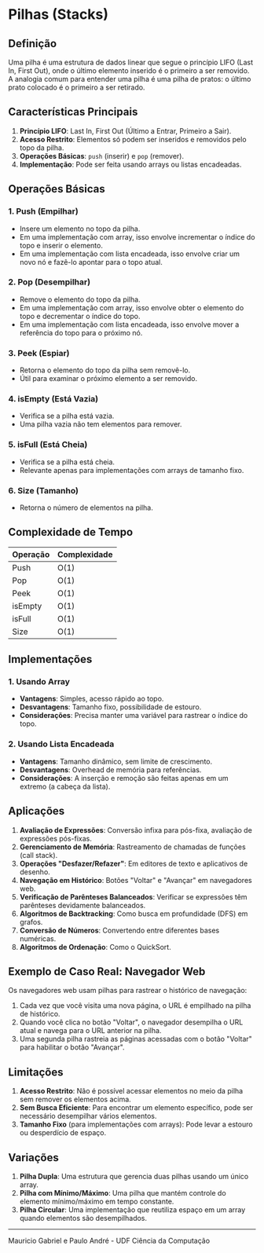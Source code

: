 # Pilhas (Stacks)

## Definição

Uma pilha é uma estrutura de dados linear que segue o princípio LIFO (Last In, First Out), onde o último elemento inserido é o primeiro a ser removido. A analogia comum para entender uma pilha é uma pilha de pratos: o último prato colocado é o primeiro a ser retirado.

## Características Principais

1. **Princípio LIFO**: Last In, First Out (Último a Entrar, Primeiro a Sair).
2. **Acesso Restrito**: Elementos só podem ser inseridos e removidos pelo topo da pilha.
3. **Operações Básicas**: `push` (inserir) e `pop` (remover).
4. **Implementação**: Pode ser feita usando arrays ou listas encadeadas.

## Operações Básicas

### 1. Push (Empilhar)
- Insere um elemento no topo da pilha.
- Em uma implementação com array, isso envolve incrementar o índice do topo e inserir o elemento.
- Em uma implementação com lista encadeada, isso envolve criar um novo nó e fazê-lo apontar para o topo atual.

### 2. Pop (Desempilhar)
- Remove o elemento do topo da pilha.
- Em uma implementação com array, isso envolve obter o elemento do topo e decrementar o índice do topo.
- Em uma implementação com lista encadeada, isso envolve mover a referência do topo para o próximo nó.

### 3. Peek (Espiar)
- Retorna o elemento do topo da pilha sem removê-lo.
- Útil para examinar o próximo elemento a ser removido.

### 4. isEmpty (Está Vazia)
- Verifica se a pilha está vazia.
- Uma pilha vazia não tem elementos para remover.

### 5. isFull (Está Cheia)
- Verifica se a pilha está cheia.
- Relevante apenas para implementações com arrays de tamanho fixo.

### 6. Size (Tamanho)
- Retorna o número de elementos na pilha.

## Complexidade de Tempo

| Operação | Complexidade |
|----------|--------------|
| Push     | O(1)         |
| Pop      | O(1)         |
| Peek     | O(1)         |
| isEmpty  | O(1)         |
| isFull   | O(1)         |
| Size     | O(1)         |

## Implementações

### 1. Usando Array
- **Vantagens**: Simples, acesso rápido ao topo.
- **Desvantagens**: Tamanho fixo, possibilidade de estouro.
- **Considerações**: Precisa manter uma variável para rastrear o índice do topo.

### 2. Usando Lista Encadeada
- **Vantagens**: Tamanho dinâmico, sem limite de crescimento.
- **Desvantagens**: Overhead de memória para referências.
- **Considerações**: A inserção e remoção são feitas apenas em um extremo (a cabeça da lista).

## Aplicações

1. **Avaliação de Expressões**: Conversão infixa para pós-fixa, avaliação de expressões pós-fixas.
2. **Gerenciamento de Memória**: Rastreamento de chamadas de funções (call stack).
3. **Operações "Desfazer/Refazer"**: Em editores de texto e aplicativos de desenho.
4. **Navegação em Histórico**: Botões "Voltar" e "Avançar" em navegadores web.
5. **Verificação de Parênteses Balanceados**: Verificar se expressões têm parênteses devidamente balanceados.
6. **Algoritmos de Backtracking**: Como busca em profundidade (DFS) em grafos.
7. **Conversão de Números**: Convertendo entre diferentes bases numéricas.
8. **Algoritmos de Ordenação**: Como o QuickSort.

## Exemplo de Caso Real: Navegador Web

Os navegadores web usam pilhas para rastrear o histórico de navegação:

1. Cada vez que você visita uma nova página, o URL é empilhado na pilha de histórico.
2. Quando você clica no botão "Voltar", o navegador desempilha o URL atual e navega para o URL anterior na pilha.
3. Uma segunda pilha rastreia as páginas acessadas com o botão "Voltar" para habilitar o botão "Avançar".

## Limitações

1. **Acesso Restrito**: Não é possível acessar elementos no meio da pilha sem remover os elementos acima.
2. **Sem Busca Eficiente**: Para encontrar um elemento específico, pode ser necessário desempilhar vários elementos.
3. **Tamanho Fixo** (para implementações com arrays): Pode levar a estouro ou desperdício de espaço.

## Variações

1. **Pilha Dupla**: Uma estrutura que gerencia duas pilhas usando um único array.
2. **Pilha com Mínimo/Máximo**: Uma pilha que mantém controle do elemento mínimo/máximo em tempo constante.
3. **Pilha Circular**: Uma implementação que reutiliza espaço em um array quando elementos são desempilhados.

---

Mauricio Gabriel e Paulo André - UDF Ciência da Computação
